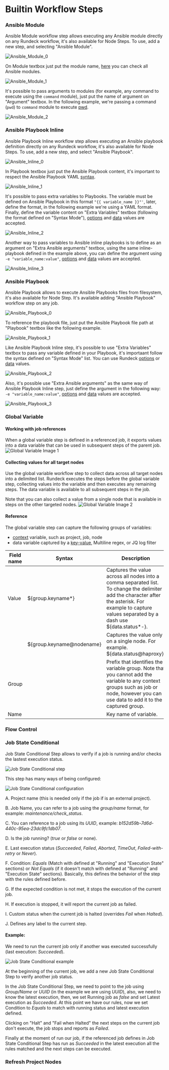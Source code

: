 # Builtin Workflow Steps

### Ansible Module

Ansible Module workflow step allows executing any Ansible module directly on any Rundeck workflow, it's also available for Node Steps. To use, add a new step, and selecting "Ansible Module".

![Ansible_Module_0](~@assets/img/ansible_module_0.png)

On Module textbox just put the module name, [here](https://docs.ansible.com/ansible/latest/modules/modules_by_category.html) you can check all Ansible modules.

![Ansible_Module_1](~@assets/img/ansible_module_1.png)

It's possible to pass arguments to modules (for example, any command to execute using the `command` module), just put the name of argument on "Argument" textbox. In the following example, we're passing a command (`pwd`) to `command` module to execute [pwd](https://linux.die.net/man/1/pwd).

![Ansible_Module_2](~@assets/img/ansible_module_2.png)

### Ansible Playbook Inline

Ansible Playbook Inline workflow step allows executing an Ansible playbook definition directly on any Rundeck workflow, it's also available for Node Steps. To use, add a new step, and select "Ansible Playbook".

![Ansible_Inline_0](~@assets/img/ansible_inline_0.png)

In Playbook textbox just put the Ansible Playbook content, it's important to respect the Ansible Playbook YAML [syntax](https://docs.ansible.com/ansible/latest/reference_appendices/YAMLSyntax.html).

![Ansible_Inline_1](~@assets/img/ansible_inline_1.png)

It's possible to pass extra variables to Playbooks. The variable must be defined on Ansible Playbook in this format `"{{ variable_name }}"'`, later, define the format, in the following example we're using a YAML format. Finally, define the variable content on "Extra Variables" textbox (following the format defined on "Syntax Mode"), [options](https://docs.rundeck.com/docs/manual/job-options.html#job-options) and [data](https://docs.rundeck.com/docs/manual/log-filters/key-value-data.html#key-value-data) values are accepted.

![Ansible_Inline_2](~@assets/img/ansible_inline_2.png)

Another way to pass variables to Ansible inline playbooks is to define as an argument on "Extra Ansible arguments" textbox, using the same inline-playbook defined in the example above, you can define the argument using `-e "variable_name:value"`, [options](https://docs.rundeck.com/docs/manual/job-options.html#job-options) and [data](https://docs.rundeck.com/docs/manual/log-filters/key-value-data.html#key-value-data) values are accepted.

![Ansible_Inline_3](~@assets/img/ansible_inline_3.png)

### Ansible Playbook

Ansible Playbook allows to execute Ansible Playbooks files from filesystem, it's also available for Node Step. It's available adding "Ansible Playbook" workflow step on any job.

![Ansible_Playbook_0](~@assets/img/ansible_playbook_0.png)

To reference the playbook file, just put the Ansible Playbook file path at "Playbook" textbox like the following example.

![Ansible_Playbook_1](~@assets/img/ansible_playbook_1.png)

Like Ansible Playbook Inline step, it's possible to use "Extra Variables" textbox to pass any variable defined in your Playbook, it's importaant follow the syntax defined on "Syntax Mode" list. You can use Rundeck [options](https://docs.rundeck.com/docs/manual/job-options.html#job-options) or [data](https://docs.rundeck.com/docs/manual/log-filters/key-value-data.html#key-value-data) values.

![Ansible_Playbook_2](~@assets/img/ansible_playbook_2.png)

Also, it's possible use "Extra Ansible arguments" as the same way of Ansible Playbook Inline step, just define the argument in the following way: `-e "variable_name:value"`, [options](https://docs.rundeck.com/docs/manual/job-options.html#job-options) and [data](https://docs.rundeck.com/docs/manual/log-filters/key-value-data.html#key-value-data) values are accepted.

![Ansible_Playbook_3](~@assets/img/ansible_playbook_3.png)

### Global Variable

#### Working with job references

When a global variable step is defined in a referenced job, it exports values into a data variable that can be used in subsequent steps of the parent job.
![Global Variable Image 1](~@assets/img/global-variable-image1.png)

#### Collecting values for all target nodes

Use the global variable workflow step to collect data across all target nodes into a delimited list. Rundeck executes the steps before the global variable step, collecting values into the variable and then executes any remaining steps. The data variable is available to all subsequent steps in the job.

Note that you can also collect a value from a single node that is available in steps on the other targeted nodes.
![Global Variable Image 2](~@assets/img/global-variable-image2.png)

#### Reference

The global variable step can capture the following groups of variables:
-   [context](https://docs.rundeck.com/docs/manual/job-workflows.html#context-variables) variable, such as project, job, node
-   data variable captured by a [key-value](https://docs.rundeck.com/docs/manual/log-filters/key-value-data.html), Multiline regex, or JQ log filter


| Field name | Syntax                    | Description                                                                                                                                                                                            |
|------------|---------------------------|--------------------------------------------------------------------------------------------------------------------------------------------------------------------------------------------------------|
| Value      | ${group.keyname*}         | Captures the value across all nodes into a comma separated list. To change the delimiter add the character after the asterisk. For example to capture values separated by a dash use ${data.status*-}. |
|            | ${group.keyname@nodename} | Captures the value only on a single node. For example. ${data.status@haproxy}.                                                                                                                         |
| Group      |                           | Prefix that identifies the variable group. Note that you cannot add the variable to any context groups such as job or node, however you can use data to add it to the captured group.                  |
| Name       |                           | Key name of variable.  


### Flow Control

### Job State Conditional

Job State Conditional Step allows to verify if a job is running and/or checks the lastest execution status.

![Job State Conditional step](~@assets/img/job-state-conditional-0.png)

This step has many ways of being configured:

![Job State Conditional configuration](~@assets/img/job-state-conditional-1.png)

A. Project name (this is needed only if the job if is an external project).

B. Job Name, you can refer to a job using the *group/name* format, for example: *maintenance/check_status*.

C. You can reference to a job using its *UUID*, example: *b152d59b-7d6d-440c-95ea-23dc9fc1db07*.

D. Is the job running? (*true* or *false* or none).

E. Last execution status (*Succeeded*, *Failed*, *Aborted*, *TimeOut*, *Failed-with-retry* or *Never*).

F. Condition: *Equals* (Match with defined at "Running" and "Execution State" sections) or *Not Equals* (if it doesn't match with defined at "Running" and "Execution State" sections). Basically, this defines the behavior of the step with the rules defined before.

G. If the expected condition is not met, it stops the execution of the current job.

H. If execution is stopped, it will report the current job as failed.

I. Custom status when the current job is halted (overrides *Fail* when *Halted*).

J. Defines any label to the current step.

#### Example:

We need to run the current job only if another was executed successfully (last execution: *Succeeded*). 

![Job State Conditional example](~@assets/img/job-state-conditional-2.png)

At the beginning of the current job, we add a new Job State Conditional Step to verify another job status.

In the Job State Conditional Step, we need to point to the job using *Group/Name* or *UUID* (in the example we are using *UUID*), also, we need to know the latest execution, then, we set Running job as *false* and set Latest execution as *Succeeded*. At this point we have our rules, now we set Condition to *Equals* to match with running status and latest execution defined. 

Clicking on "Halt" and "Fail when Halted" the next steps on the current job don't execute, the job stops and reports as *Failed*.

Finally at the moment of run our job, if the referenced job defines in Job State Conditional Step has run as *Succeeded* in the latest execution all the rules matched and the next steps can be executed.

### Refresh Project Nodes


